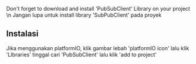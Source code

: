 Don't forget to download and install 'PubSubClient' Library on your project \n
Jangan lupa untuk install library 'SubPubClient' pada proyek

## Instalasi 
Jika menggunakan platformIO, klik gambar lebah 'platformIO icon' lalu klik 'LIbraries' tinggal cari 'PubSubClient' lalu klik 'add to project'

